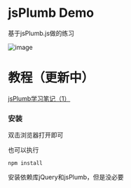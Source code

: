﻿# jsPlumb Demo

基于jsPlumb.js做的练习

![image](https://github.com/think2cat/jsplumb_demo/edit/master/screenshot/js5.gif)

# 教程（更新中）
[jsPlumb学习笔记（1）](http://www.21ido.com/?p=1867)


### 安装

双击浏览器打开即可

也可以执行
```
npm install
```
安装依赖库jQuery和jsPlumb，但是没必要
